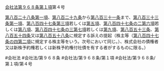 [会社法第９６８条第１項](会社法＿＿＿＿第９６８条第１項)第４号

[第八百二十八条第一項](会社法＿＿＿＿第８２８条第１項)、[第八百二十九条](会社法＿＿＿＿第８２９条)から[第八百三十一条](会社法＿＿＿＿第８３１条)まで、[第八百三十三条第一項](会社法＿＿＿＿第８３３条第１項)、[第八百四十七条第三項](会社法＿＿＿＿第８４７条第３項)若しくは[第五項](会社法＿＿＿＿第９６８条第５項)、[第八百四十七条の二第六項](会社法＿＿＿＿第８４７条の２第６項)若しくは[第八項](会社法＿＿＿＿第９６８条第８項)、[第八百四十七条の三第七項](会社法＿＿＿＿第８４７条の３第７項)若しくは[第九項](会社法＿＿＿＿第９６８条第９項)、[第八百五十三条](会社法＿＿＿＿第８５３条)、[第八百五十四条](会社法＿＿＿＿第８５４条)又は[第八百五十八条](会社法＿＿＿＿第８５８条)に規定する訴えの提起（株主等（[第八百四十七条の四第二項](会社法＿＿＿＿第８４７条の４第２項)に規定する株主等をいう。次号において同じ。）、株式会社の債権者又は新株予約権若しくは新株予約権付社債を有する者がするものに限る。）


#会社法
#会社法/第９６８条
#会社法/第９６８条/第１項
#会社法/第９６８条/第１項/第４号
